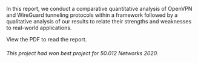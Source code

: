 In this report, we conduct a comparative quantitative analysis of OpenVPN and WireGuard tunneling protocols within a framework followed by a qualitative analysis of our results to relate their strengths and weaknesses to real-world applications.

View the PDF to read the report.
###### This project had won best project for 50.012 Networks 2020.
